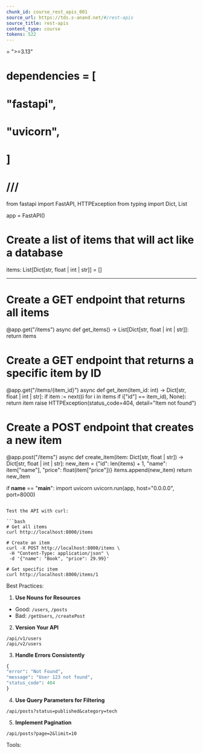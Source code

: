 ```yaml
---
chunk_id: course_rest_apis_001
source_url: https://tds.s-anand.net/#/rest-apis
source_title: rest-apis
content_type: course
tokens: 522
---
```


 = ">=3.13"
# dependencies = [
# "fastapi",
# "uvicorn",
# ]
# ///
from fastapi import FastAPI, HTTPException
from typing import Dict, List

app = FastAPI()

# Create a list of items that will act like a database
items: List[Dict[str, float | int | str]] = []

---

# Create a GET endpoint that returns all items
@app.get("/items")
async def get_items() -> List[Dict[str, float | int | str]]:
 return items

# Create a GET endpoint that returns a specific item by ID
@app.get("/items/{item_id}")
async def get_item(item_id: int) -> Dict[str, float | int | str]:
 if item := next((i for i in items if i["id"] == item_id), None):
 return item
 raise HTTPException(status_code=404, detail="Item not found")

# Create a POST endpoint that creates a new item
@app.post("/items")
async def create_item(item: Dict[str, float | str]) -> Dict[str, float | int | str]:
 new_item = {"id": len(items) + 1, "name": item["name"], "price": float(item["price"])}
 items.append(new_item)
 return new_item

if __name__ == "__main__":
 import uvicorn
 uvicorn.run(app, host="0.0.0.0", port=8000)
```

Test the API with curl:

```bash
# Get all items
curl http://localhost:8000/items

# Create an item
curl -X POST http://localhost:8000/items \
 -H "Content-Type: application/json" \
 -d '{"name": "Book", "price": 29.99}'

# Get specific item
curl http://localhost:8000/items/1
```

Best Practices:

1. **Use Nouns for Resources**
 - Good: `/users`, `/posts`
 - Bad: `/getUsers`, `/createPost`
2. **Version Your API**
 ```
 /api/v1/users
 /api/v2/users
 ```
3. **Handle Errors Consistently**
 ```python
 {
 "error": "Not Found",
 "message": "User 123 not found",
 "status_code": 404
 }
 ```
4. **Use Query Parameters for Filtering**
 ```
 /api/posts?status=published&category=tech
 ```
5. **Implement Pagination**
 ```
 /api/posts?page=2&limit=10
 ```

Tools:

